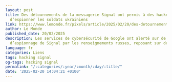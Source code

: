 ```yaml
---
layout: post
title: Des détournements de la messagerie Signal ont permis à des hackeurs russes
  d’espionner les soldats ukrainiens
link: https://www.lemonde.fr/pixels/article/2025/02/20/des-detournements-de-la-messagerie-signal-ont-permis-a-des-hackeurs-russes-d-espionner-les-soldats-ukrainiens_6555938_4408996.html
author: Le Monde
published_date: 20/02/2025
description: Les services de cybersécurité de Google ont alerté sur de nouvelles méthodes
  d’espionnage de Signal par les renseignements russes, reposant sur des QR codes.
language: fr
categories: Liens
tags: hacking signal
og-tags: hacking signal
permalink: "/:categories/:year/:month/:day/:title/"
date: '2025-02-20 14:04:21 +0100'
---
```

